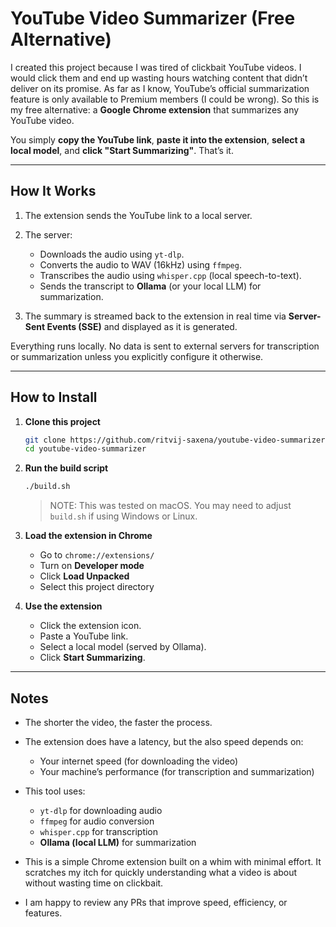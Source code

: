 # YouTube Video Summarizer (Free Alternative)

I created this project because I was tired of clickbait YouTube videos. I would click them and end up wasting hours watching content that didn’t deliver on its promise. As far as I know, YouTube’s official summarization feature is only available to Premium members (I could be wrong). So this is my free alternative: a **Google Chrome extension** that summarizes any YouTube video.

You simply **copy the YouTube link**, **paste it into the extension**, **select a local model**, and **click "Start Summarizing"**. That’s it.

---

## How It Works

1. The extension sends the YouTube link to a local server.
2. The server:

   - Downloads the audio using `yt-dlp`.
   - Converts the audio to WAV (16kHz) using `ffmpeg`.
   - Transcribes the audio using `whisper.cpp` (local speech-to-text).
   - Sends the transcript to **Ollama** (or your local LLM) for summarization.

3. The summary is streamed back to the extension in real time via **Server-Sent Events (SSE)** and displayed as it is generated.

Everything runs locally. No data is sent to external servers for transcription or summarization unless you explicitly configure it otherwise.

---

## How to Install

1. **Clone this project**

   ```bash
   git clone https://github.com/ritvij-saxena/youtube-video-summarizer.git
   cd youtube-video-summarizer
   ```

2. **Run the build script**

   ```bash
   ./build.sh
   ```

   > NOTE: This was tested on macOS. You may need to adjust `build.sh` if using Windows or Linux.

3. **Load the extension in Chrome**

   - Go to `chrome://extensions/`
   - Turn on **Developer mode**
   - Click **Load Unpacked**
   - Select this project directory

4. **Use the extension**

   - Click the extension icon.
   - Paste a YouTube link.
   - Select a local model (served by Ollama).
   - Click **Start Summarizing**.

---

## Notes

- The shorter the video, the faster the process.
- The extension does have a latency, but the also speed depends on:

  - Your internet speed (for downloading the video)
  - Your machine’s performance (for transcription and summarization)

- This tool uses:

  - `yt-dlp` for downloading audio
  - `ffmpeg` for audio conversion
  - `whisper.cpp` for transcription
  - **Ollama (local LLM)** for summarization

- This is a simple Chrome extension built on a whim with minimal effort. It scratches my itch for quickly understanding what a video is about without wasting time on clickbait.
- I am happy to review any PRs that improve speed, efficiency, or features.
